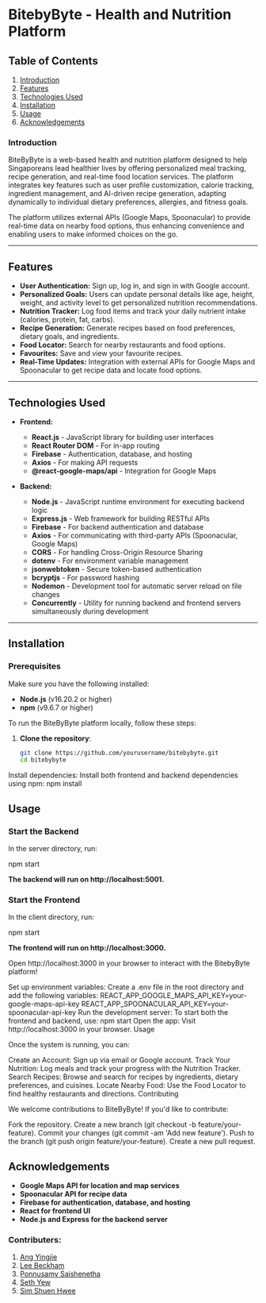 # BitebyByte - Health and Nutrition Platform


## Table of Contents
1. [Introduction](#introduction)
2. [Features](#features)
3. [Technologies Used](#technologies-used)
4. [Installation](#installation)
5. [Usage](#usage)
6. [Acknowledgements](#acknowledgements)

### Introduction
BiteByByte is a web-based health and nutrition platform designed to help Singaporeans lead healthier lives by offering personalized meal tracking, recipe generation, and real-time food location services. The platform integrates key features such as user profile customization, calorie tracking, ingredient management, and AI-driven recipe generation, adapting dynamically to individual dietary preferences, allergies, and fitness goals.

The platform utilizes external APIs (Google Maps, Spoonacular) to provide real-time data on nearby food options, thus enhancing convenience and enabling users to make informed choices on the go.



---

## Features

- **User Authentication:** Sign up, log in, and sign in with Google account.
- **Personalized Goals:** Users can update personal details like age, height, weight, and activity level to get personalized nutrition recommendations.
- **Nutrition Tracker:** Log food items and track your daily nutrient intake (calories, protein, fat, carbs).
- **Recipe Generation:** Generate recipes based on food preferences, dietary goals, and ingredients.
- **Food Locator:** Search for nearby restaurants and food options.
- **Favourites:** Save and view your favourite recipes.
- **Real-Time Updates:** Integration with external APIs for Google Maps and Spoonacular to get recipe data and locate food options.

---

## Technologies Used

- **Frontend:**
  - **React.js** - JavaScript library for building user interfaces
  - **React Router DOM** - For in-app routing
  - **Firebase** - Authentication, database, and hosting
  - **Axios** - For making API requests
  - **@react-google-maps/api** - Integration for Google Maps

- **Backend:**
  - **Node.js** - JavaScript runtime environment for executing backend logic
  - **Express.js** - Web framework for building RESTful APIs
  - **Firebase** - For backend authentication and database
  - **Axios** - For communicating with third-party APIs (Spoonacular, Google Maps)
  - **CORS** - For handling Cross-Origin Resource Sharing
  - **dotenv** - For environment variable management
  - **jsonwebtoken** - Secure token-based authentication
  - **bcryptjs** - For password hashing
  - **Nodemon** - Development tool for automatic server reload on file changes
  - **Concurrently** - Utility for running backend and frontend servers simultaneously during development

---

## Installation

### Prerequisites

Make sure you have the following installed:

- **Node.js** (v16.20.2 or higher)
- **npm** (v9.6.7 or higher)
  
To run the BiteByByte platform locally, follow these steps:

1. **Clone the repository**:
   ```bash
   git clone https://github.com/yourusername/bitebybyte.git
   cd bitebybyte

Install dependencies: Install both frontend and backend dependencies using npm:
npm install

## Usage

### Start the Backend
In the server directory, run:

npm start

**The backend will run on http://localhost:5001.**

### Start the Frontend
In the client directory, run:

npm start

**The frontend will run on http://localhost:3000.**

Open http://localhost:3000 in your browser to interact with the BitebyByte platform!

Set up environment variables: Create a .env file in the root directory and add the following variables:
REACT_APP_GOOGLE_MAPS_API_KEY=your-google-maps-api-key
REACT_APP_SPOONACULAR_API_KEY=your-spoonacular-api-key
Run the development server: To start both the frontend and backend, use:
npm start
Open the app: Visit http://localhost:3000 in your browser.
Usage

Once the system is running, you can:

Create an Account: Sign up via email or Google account.
Track Your Nutrition: Log meals and track your progress with the Nutrition Tracker.
Search Recipes: Browse and search for recipes by ingredients, dietary preferences, and cuisines.
Locate Nearby Food: Use the Food Locator to find healthy restaurants and directions.
Contributing

We welcome contributions to BiteByByte! If you'd like to contribute:

Fork the repository.
Create a new branch (git checkout -b feature/your-feature).
Commit your changes (git commit -am 'Add new feature').
Push to the branch (git push origin feature/your-feature).
Create a new pull request.


## Acknowledgements

- **Google Maps API for location and map services**
- **Spoonacular API for recipe data**
- **Firebase for authentication, database, and hosting**
- **React for frontend UI**
- **Node.js and Express for the backend server**

### Contributers:

1. [Ang Yingjie](#Ang-Yingjie)
2. [Lee Beckham](#Lee-Beckham)
3. [Ponnusamy Saishenetha](#Ponnusamy-Saishenetha)
4. [Seth Yew](#Seth-Yew)
5. [Sim Shuen Hwee](#Sim-Shuen-Hwee)



